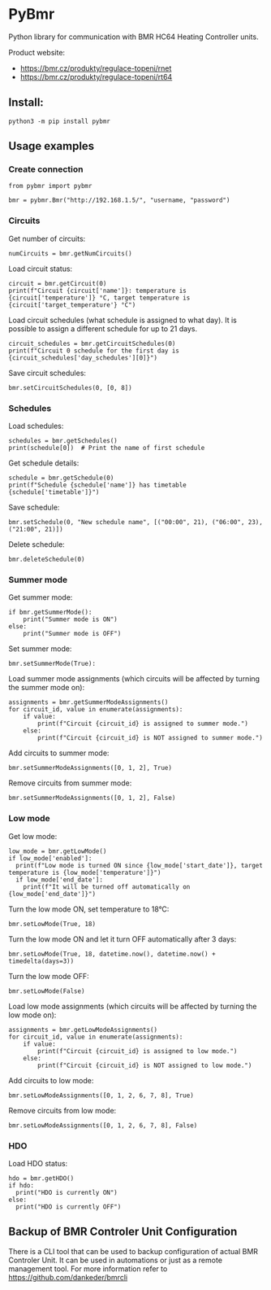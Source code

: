 # PyBmr

Python library for communication with BMR HC64 Heating Controller units.

Product website: 
 - https://bmr.cz/produkty/regulace-topeni/rnet
 - https://bmr.cz/produkty/regulace-topeni/rt64

## Install:

```
python3 -m pip install pybmr
```

## Usage examples

### Create connection

```
from pybmr import pybmr

bmr = pybmr.Bmr("http://192.168.1.5/", "username, "password")
```

### Circuits

Get number of circuits:

```
numCircuits = bmr.getNumCircuits()
```

Load circuit status:

```
circuit = bmr.getCircuit(0)
print(f"Circuit {circuit['name']}: temperature is {circuit['temperature']} °C, target temperature is {circuit['target_temperature'} °C")
```

Load circuit schedules (what schedule is assigned to what day). It is possible to assign a different schedule for up to 21 days.

```
circuit_schedules = bmr.getCircuitSchedules(0)
print(f"Circuit 0 schedule for the first day is {circuit_schedules['day_schedules'][0]}")
```

Save circuit schedules:

```
bmr.setCircuitSchedules(0, [0, 8])
```


### Schedules

Load schedules:

```
schedules = bmr.getSchedules()
print(schedule[0])  # Print the name of first schedule
```

Get schedule details:

```
schedule = bmr.getSchedule(0)
print(f"Schedule {schedule['name']} has timetable {schedule['timetable']}")
```

Save schedule:

```
bmr.setSchedule(0, "New schedule name", [("00:00", 21), ("06:00", 23), ("21:00", 21)])
```

Delete schedule:

```
bmr.deleteSchedule(0)
```

### Summer mode

Get summer mode:

```
if bmr.getSummerMode():
    print("Summer mode is ON")
else:
    print("Summer mode is OFF")
```

Set summer mode:

```
bmr.setSummerMode(True):
```

Load summer mode assignments (which circuits will be affected by turning the
summer mode on):

```
assignments = bmr.getSummerModeAssignments()
for circuit_id, value in enumerate(assignments):
    if value:
        print(f"Circuit {circuit_id} is assigned to summer mode.")
    else:
        print(f"Circuit {circuit_id} is NOT assigned to summer mode.")
```

Add circuits to summer mode:

```
bmr.setSummerModeAssignments([0, 1, 2], True)
```

Remove circuits from summer mode:

```
bmr.setSummerModeAssignments([0, 1, 2], False)
```

### Low mode

Get low mode:

```
low_mode = bmr.getLowMode()
if low_mode['enabled']:
  print(f"Low mode is turned ON since {low_mode['start_date']}, target temperature is {low_mode['temperature']}")
  if low_mode['end_date']:
    print(f"It will be turned off automatically on {low_mode['end_date']}")
```

Turn the low mode ON, set temperature to 18°C:

```
bmr.setLowMode(True, 18)
```

Turn the low mode ON and let it turn OFF automatically after 3 days:

```
bmr.setLowMode(True, 18, datetime.now(), datetime.now() + timedelta(days=3))
```

Turn the low mode OFF:

```
bmr.setLowMode(False)
```

Load low mode assignments (which circuits will be affected by turning the
low mode on):

```
assignments = bmr.getLowModeAssignments()
for circuit_id, value in enumerate(assignments):
    if value:
        print(f"Circuit {circuit_id} is assigned to low mode.")
    else:
        print(f"Circuit {circuit_id} is NOT assigned to low mode.")
```

Add circuits to low mode:

```
bmr.setLowModeAssignments([0, 1, 2, 6, 7, 8], True)
```

Remove circuits from low mode:

```
bmr.setLowModeAssignments([0, 1, 2, 6, 7, 8], False)
```

### HDO

Load HDO status:

```
hdo = bmr.getHDO()
if hdo:
  print("HDO is currently ON")
else:
  print("HDO is currently OFF")
```

## Backup of BMR Controler Unit Configuration

There is a CLI tool that can be used to backup configuration of actual BMR Controler Unit. It can be used in automations or just as a remote management tool. For more information refer to https://github.com/dankeder/bmrcli
